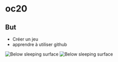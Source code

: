 # oc20

## But

* Créer un jeu 
* apprendre à utiliser github

![Below sleeping surface](img/ball.gif)
![Below sleeping surface](img/alien.png)
